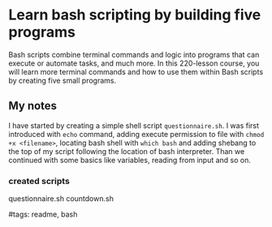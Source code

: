 # Learn bash scripting by building five programs

Bash scripts combine terminal commands and logic into programs that can execute or automate tasks, and much more. In this 220-lesson course, you will learn more terminal commands and how to use them within Bash scripts by creating five small programs.

## My notes

I have started by creating a simple shell script `questionnaire.sh`. I was first introduced with `echo` command, adding execute permission to file with `chmod +x <filename>`, locating bash shell with `which bash` and adding shebang to the top of my script following the location of bash interpreter. Than we continued with some basics like variables, reading from input and so on.

### created scripts

questionnaire.sh
countdown.sh

#tags: readme, bash